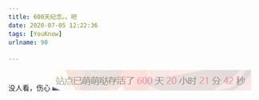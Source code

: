 ```yaml
---
title: 600天纪念。。吧
date: 2020-07-05 12:22:36
tags: [YouKnow]
urlname: 90

---
```

<!--markdown-->
没人看，伤心
![U9S9iD.png](600%E5%A4%A9%E7%BA%AA%E5%BF%B5%E3%80%82%E3%80%82%E5%90%A7/U9S9iD.png)
